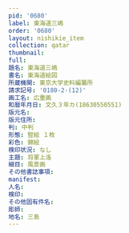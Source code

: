 ```yaml
---
pid: '0680'
label: 東海道三嶋
order: '0680'
layout: nishikie_item
collection: qatar
thumbnail: 
full: 
題名: 東海道三嶋
書名: 東海道絵図
所蔵機関: 東京大学史料編纂所
請求記号: '0180-2-(12)'
画工名: 広重画
和暦年月日: 文久３年カ(18630550551)
版元名: 
版元住所: 
判: 中判
形態: 竪絵 １枚
彩色: 錦絵
検印状況: なし
主題: 将軍上洛
細目: 風景画
その他書誌事項: 
manifest: 
人名: 
検印: 
その他固有件名: 
彫師: 
地名: 三島
---
```

